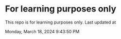# For learning purposes only
This repo is for learning purposes only.
Last updated at

Monday, March 18, 2024 9:43:50 PM

